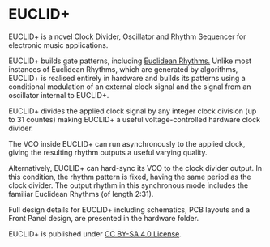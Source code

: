 # EUCLID+
EUCLID+ is a novel Clock Divider, Oscillator and Rhythm Sequencer for electronic music applications. 

EUCLID+ builds gate patterns, including [Euclidean Rhythms.](https://en.wikipedia.org/wiki/Euclidean_rhythm) Unlike most instances of Euclidean Rhythms, which are generated by algorithms, EUCLID+ is realised entirely in hardware and builds its patterns using a conditional modulation of an external clock signal and the signal from an oscillator internal to EUCLID+.

EUCLID+ divides the applied clock signal by any integer clock division (up to 31 countes) making EUCLID+ a useful voltage-controlled hardware clock divider.

The VCO inside EUCLID+ can run asynchronously to the applied clock, giving the resulting rhythm outputs a useful varying quality.

Alternatively, EUCLID+ can hard-sync its VCO to the clock divider output. In this condition, the rhythm pattern is fixed, having the same period as the clock divider. The output rhythm in this synchronous mode includes the familiar Euclidean Rhythms (of length 2:31).

Full design details for EUCLID+ including schematics, PCB layouts and a Front Panel design, are presented in the hardware folder.  

EUCLID+ is published under [CC BY-SA 4.0 License](https://github.com/m0xpd/EUCLIDplus/blob/main/LICENSE.txt).
